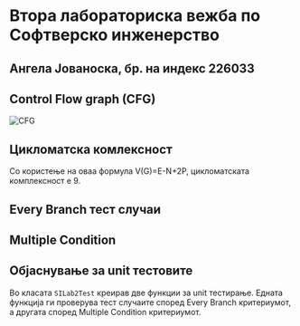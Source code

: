 # Втора лабораториска вежба по Софтверско инженерство
## Ангела Јованоска, бр. на индекс 226033
## Control Flow graph (CFG)
![CFG](https://github.com/angelajovanoska/SI_2024_lab2_226033/commit/a002a7a92a9ee68e8f44d5a0ec6f783799c52ff8)
## Цикломатска комлексност
Со користење на оваа формула V(G)=E-N+2P, цикломатската комплексност е 9.
## Every Branch тест случаи

## Multiple Condition 

## Објаснување за unit тестовите
Во класата `SILab2Test` креирав две функции за unit тестирање. Едната функција ги проверува тест случаите според Every Branch критериумот, а другата според Multiple Condition критериумот.
